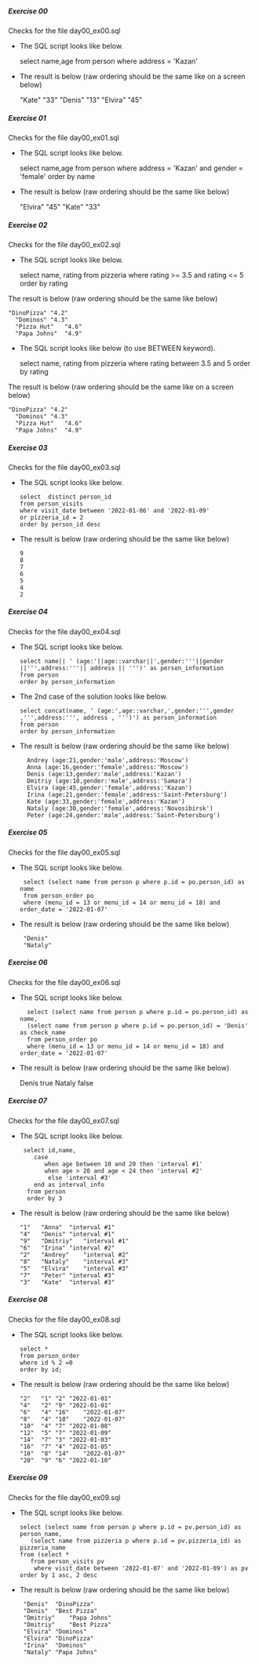 ##### Exercise 00

Checks for the file day00_ex00.sql

- The SQL script looks like below.

  select name,age from person where address = 'Kazan'
- The result is below (raw ordering should be the same like on a screen below)

  "Kate"	"33"
  "Denis"	"13"
  "Elvira"	"45"

##### Exercise 01

Checks for the file day00_ex01.sql

- The SQL script looks like below.

  select name,age from person where address = 'Kazan' and gender = 'female' order by name
- The result is below (raw ordering should be the same like below)

  "Elvira"	"45"
  "Kate"	"33"

##### Exercise 02

Checks for the file day00_ex02.sql

- The SQL script looks like below.

  select name, rating from pizzeria where rating >= 3.5 and rating <= 5 order by rating

The result is below (raw ordering should be the same like below)

    "DinoPizza"	"4.2"
      "Dominos"	"4.3"
      "Pizza Hut"	"4.6"
      "Papa Johns"	"4.9"

- The SQL script looks like below (to use BETWEEN keyword).

  select name, rating from pizzeria where rating between 3.5 and 5 order by rating

The result is below (raw ordering should be the same like on a screen below)

    "DinoPizza"	"4.2"
      "Dominos"	"4.3"
      "Pizza Hut"	"4.6"
      "Papa Johns"	"4.9"

##### Exercise 03
Checks for the file day00_ex03.sql
- The SQL script looks like below.

      select  distinct person_id
      from person_visits
      where visit_date between '2022-01-06' and '2022-01-09'
      or pizzeria_id = 2
      order by person_id desc

- The result is below (raw ordering should be the same like below)

      9
      8
      7
      6
      5
      4
      2

##### Exercise 04
Checks for the file day00_ex04.sql
- The SQL script looks like below.

      select name|| ' (age:'||age::varchar||',gender:'''||gender ||''',address:'''|| address || ''')' as person_information
      from person
      order by person_information

- The 2nd case of the solution looks like below.

      select concat(name, ' (age:',age::varchar,',gender:''',gender ,''',address:''', address , ''')') as person_information
      from person
      order by person_information

- The result is below (raw ordering should be the same like below)

        Andrey (age:21,gender:'male',address:'Moscow')
        Anna (age:16,gender:'female',address:'Moscow')
        Denis (age:13,gender:'male',address:'Kazan')
        Dmitriy (age:18,gender:'male',address:'Samara')
        Elvira (age:45,gender:'female',address:'Kazan')
        Irina (age:21,gender:'female',address:'Saint-Petersburg')
        Kate (age:33,gender:'female',address:'Kazan')
        Nataly (age:30,gender:'female',address:'Novosibirsk')
        Peter (age:24,gender:'male',address:'Saint-Petersburg')

##### Exercise 05
Checks for the file day00_ex05.sql
- The SQL script looks like below.

       select (select name from person p where p.id = po.person_id) as name
       from person_order po
       where (menu_id = 13 or menu_id = 14 or menu_id = 18) and order_date = '2022-01-07'

- The result is below (raw ordering should be the same like below)

       "Denis"
       "Nataly"

##### Exercise 06
Checks for the file day00_ex06.sql
- The SQL script looks like below.

        select (select name from person p where p.id = po.person_id) as name,
        (select name from person p where p.id = po.person_id) = 'Denis' as check_name
        from person_order po
        where (menu_id = 13 or menu_id = 14 or menu_id = 18) and order_date = '2022-01-07'

- The result is below (raw ordering should be the same like below)

    Denis	true
    Nataly	false

##### Exercise 07
Checks for the file day00_ex07.sql
- The SQL script looks like below.

       select id,name,
          case
             when age between 10 and 20 then 'interval #1'
             when age > 20 and age < 24 then 'interval #2'
              else 'interval #3'
          end as interval_info
        from person
        order by 3

- The result is below (raw ordering should be the same like below)

      "1"	"Anna"	"interval #1"
      "4"	"Denis"	"interval #1"
      "9"	"Dmitriy"	"interval #1"
      "6"	"Irina"	"interval #2"
      "2"	"Andrey"	"interval #2"
      "8"	"Nataly"	"interval #3"
      "5"	"Elvira"	"interval #3"
      "7"	"Peter"	"interval #3"
      "3"	"Kate"	"interval #3"
##### Exercise 08
Checks for the file day00_ex08.sql
- The SQL script looks like below.

      select *
      from person_order
      where id % 2 =0
      order by id;

- The result is below (raw ordering should be the same like below)

      "2"	"1"	"2"	"2022-01-01"
      "4"	"2"	"9"	"2022-01-01"
      "6"	"4"	"16"	"2022-01-07"
      "8"	"4"	"18"	"2022-01-07"
      "10"	"4"	"7"	"2022-01-08"
      "12"	"5"	"7"	"2022-01-09"
      "14"	"7"	"3"	"2022-01-03"
      "16"	"7"	"4"	"2022-01-05"
      "18"	"8"	"14"	"2022-01-07"
      "20"	"9"	"6"	"2022-01-10"
##### Exercise 09
Checks for the file day00_ex09.sql
- The SQL script looks like below.

      select (select name from person p where p.id = pv.person_id) as person_name,
         (select name from pizzeria p where p.id = pv.pizzeria_id) as pizzeria_name
      from (select *
         from person_visits pv
          where visit_date between '2022-01-07' and '2022-01-09') as pv
      order by 1 asc, 2 desc

- The result is below (raw ordering should be the same like below)

       "Denis"	"DinoPizza"
       "Denis"	"Best Pizza"
       "Dmitriy"	"Papa Johns"
       "Dmitriy"	"Best Pizza"
       "Elvira"	"Dominos"
       "Elvira"	"DinoPizza"
       "Irina"	"Dominos"
       "Nataly"	"Papa Johns"
